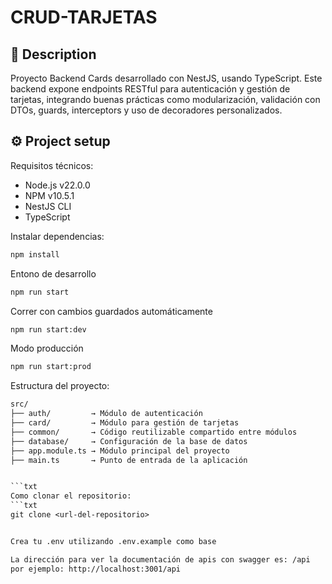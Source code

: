# CRUD-TARJETAS

## 📌 Description

Proyecto Backend Cards desarrollado con NestJS, usando TypeScript. Este backend expone endpoints RESTful para autenticación y gestión de tarjetas, integrando buenas prácticas como modularización, validación con DTOs, guards, interceptors y uso de decoradores personalizados.

## ⚙️ Project setup

Requisitos técnicos:

- Node.js v22.0.0  
- NPM v10.5.1  
- NestJS CLI  
- TypeScript

Instalar dependencias:

```bash
npm install
```

Entono de desarrollo
```bash
npm run start
```

Correr con cambios guardados automáticamente
```bash
npm run start:dev
```

Modo producción
```bash
npm run start:prod
```

Estructura del proyecto:
```txt
src/
├── auth/         → Módulo de autenticación
├── card/         → Módulo para gestión de tarjetas
├── common/       → Código reutilizable compartido entre módulos
├── database/     → Configuración de la base de datos
├── app.module.ts → Módulo principal del proyecto
├── main.ts       → Punto de entrada de la aplicación


```txt
Como clonar el repositorio:
```txt
git clone <url-del-repositorio>


Crea tu .env utilizando .env.example como base

La dirección para ver la documentación de apis con swagger es: /api
por ejemplo: http://localhost:3001/api


